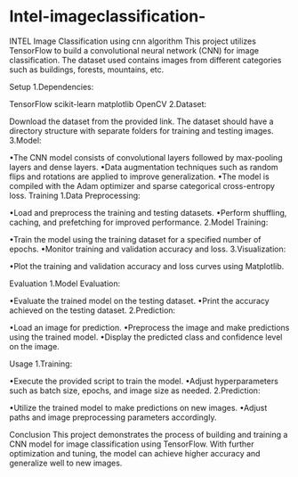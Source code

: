 # Intel-imageclassification-
INTEL Image Classification using cnn algorithm
This project utilizes TensorFlow to build a convolutional neural network (CNN) for image classification. The dataset used contains images from different categories such as buildings, forests, mountains, etc.

Setup
1.Dependencies:

TensorFlow
scikit-learn
matplotlib
OpenCV
2.Dataset:

Download the dataset from the provided link.
The dataset should have a directory structure with separate folders for training and testing images.
3.Model:

•The CNN model consists of convolutional layers followed by max-pooling layers and dense layers.
•Data augmentation techniques such as random flips and rotations are applied to improve generalization.
•The model is compiled with the Adam optimizer and sparse categorical cross-entropy loss.
Training
1.Data Preprocessing:

•Load and preprocess the training and testing datasets.
•Perform shuffling, caching, and prefetching for improved performance.
2.Model Training:

•Train the model using the training dataset for a specified number of epochs.
•Monitor training and validation accuracy and loss.
3.Visualization:

•Plot the training and validation accuracy and loss curves using Matplotlib.

Evaluation
1.Model Evaluation:

•Evaluate the trained model on the testing dataset.
•Print the accuracy achieved on the testing dataset.
2.Prediction:

•Load an image for prediction.
•Preprocess the image and make predictions using the trained model.
•Display the predicted class and confidence level on the image.

Usage
1.Training:

•Execute the provided script to train the model.
•Adjust hyperparameters such as batch size, epochs, and image size as needed.
2.Prediction:

•Utilize the trained model to make predictions on new images.
•Adjust paths and image preprocessing parameters accordingly.


Conclusion
This project demonstrates the process of building and training a CNN model for image classification using TensorFlow. With further optimization and tuning, the model can achieve higher accuracy and generalize well to new images.









